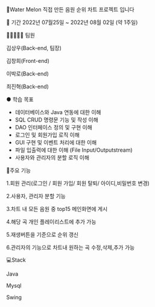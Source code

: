 🧑‍Water Melon
직접 만든 음원 순위 차트 프로젝트 입니다


📆 기간
2022년 07월25일 ~ 2022년 08월 02일 (약 1주일)


🧑🏻‍🤝‍🧑🏻 팀원

김상우(Back-end, 팀장)

김창희(Front-end)

이박로(Back-end)

최진혁(Back-end)


● 학습 목표
- 데이터베이스와 Java 연동에 대한 이해
- SQL CRUD 명령문 기능 및 작성 이해
- DAO 인터페이스 정의 및 구현 이해 
- 로그인 및 회원가입 로직 이해
- GUI 구현 및 이벤트 처리에 대한 이해
- 파일 입출력에 대한 이해 (File Input/Outputstream)
- 사용자와 관리자의 분할 로직 이해

📓주요 기능

1.회원 관리(로그인 / 회원 가입/ 회원 탈퇴/ 아이디,비밀번호 변경)

2.사용자, 관리자 분할 기능

3.차트 내 모든 음원 중 top15 메인화면에 게시

4.해당 곡 개인 플레이리스트에 추가 가능

5.재생버튼을 기준으로 순위 갱신

6.관리자의 기능으로 차트내 원하는 곡 수정,삭제,추가 가능



💻Stack

Java

Mysql

Swing

